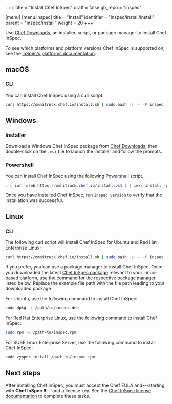 +++
title = "Install Chef InSpec"
draft = false
gh_repo = "inspec"

[menu]
  [menu.inspec]
    title = "Install"
    identifier = "inspec/install/install"
    parent = "inspec/install"
    weight = 20
+++

Use [Chef Downloads](https://www.chef.io/downloads), an installer, script, or package manager to install Chef InSpec.

To see which platforms and platform versions Chef InSpec is supported on, see the [InSpec's platforms documentation](/inspec/platforms/).

## macOS

### CLI

You can install Chef InSpec using a curl script.

```bash
curl https://omnitruck.chef.io/install.sh | sudo bash -s -- -P inspec
```

## Windows

### Installer

Download a Windows Chef InSpec package from [Chef Downloads](https://www.chef.io/downloads),
then double-click on the `.msi` file to launch the installer and follow the prompts.

### Powershell

You can install Chef InSpec using the following Powershell script.

```powershell
. { iwr -useb https://omnitruck.chef.io/install.ps1 } | iex; install -project inspec
```

Once you have installed Chef InSpec, run `inspec version` to verify that the installation
was successful.

## Linux

### CLI

The following curl script will install Chef InSpec for Ubuntu and Red Hat Enterprise Linux:

```bash
curl https://omnitruck.chef.io/install.sh | sudo bash -s -- -P inspec
```

If you prefer, you can use a package manager to install Chef InSpec.
Once you downloaded the latest [Chef InSpec package](https://www.chef.io/downloads)
relevant to your Linux-based platform, use the command for the respective package
manager listed below. Replace the example file path with the file path leading to
your downloaded package.

For Ubuntu, use the following command to install Chef InSpec:

```bash
sudo dpkg -i /path/to/inspec.deb
```

For Red Hat Enterprise Linux, use the following command to install Chef InSpec:

```bash
sudo rpm -U /path-to/inspec.rpm
```

For SUSE Linux Enterprise Server, use the following command to install Chef InSpec:

```bash
sudo zypper install /path-to/inspec.rpm
```

## Next steps

After installing Chef InSpec, you must accept the Chef EULA and---starting with **Chef InSpec 6**---add a license key.
See the [Chef InSpec license documentation](/inspec/license/) to complete these tasks.
